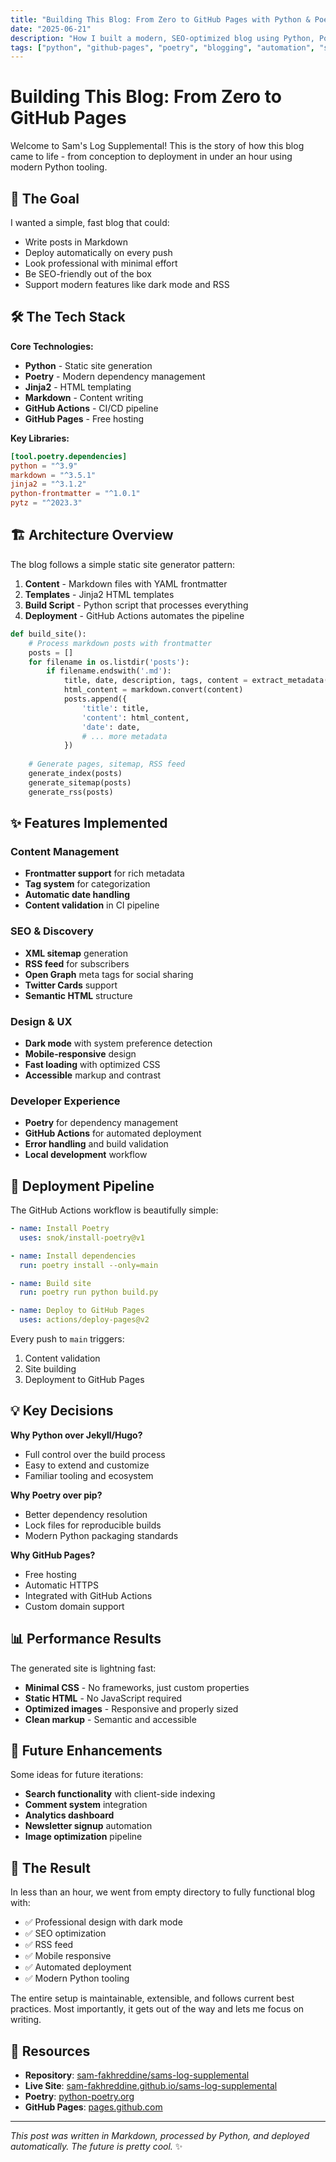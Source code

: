 ```yaml
---
title: "Building This Blog: From Zero to GitHub Pages with Python & Poetry"
date: "2025-06-21"
description: "How I built a modern, SEO-optimized blog using Python, Poetry, GitHub Actions, and GitHub Pages - complete with dark mode and RSS feeds."
tags: ["python", "github-pages", "poetry", "blogging", "automation", "seo"]
---
```


# Building This Blog: From Zero to GitHub Pages

Welcome to Sam's Log Supplemental! This is the story of how this blog came to life - from conception to deployment in under an hour using modern Python tooling.

## 🎯 The Goal

I wanted a simple, fast blog that could:

- Write posts in Markdown
- Deploy automatically on every push
- Look professional with minimal effort
- Be SEO-friendly out of the box
- Support modern features like dark mode and RSS

## 🛠️ The Tech Stack

**Core Technologies:**

- **Python** - Static site generation
- **Poetry** - Modern dependency management
- **Jinja2** - HTML templating
- **Markdown** - Content writing
- **GitHub Actions** - CI/CD pipeline
- **GitHub Pages** - Free hosting

**Key Libraries:**

```toml
[tool.poetry.dependencies]
python = "^3.9"
markdown = "^3.5.1"
jinja2 = "^3.1.2"
python-frontmatter = "^1.0.1"
pytz = "^2023.3"
```

## 🏗️ Architecture Overview

The blog follows a simple static site generator pattern:

1. **Content** - Markdown files with YAML frontmatter
2. **Templates** - Jinja2 HTML templates
3. **Build Script** - Python script that processes everything
4. **Deployment** - GitHub Actions automates the pipeline

```python
def build_site():
    # Process markdown posts with frontmatter
    posts = []
    for filename in os.listdir('posts'):
        if filename.endswith('.md'):
            title, date, description, tags, content = extract_metadata(filepath)
            html_content = markdown.convert(content)
            posts.append({
                'title': title,
                'content': html_content,
                'date': date,
                # ... more metadata
            })
    
    # Generate pages, sitemap, RSS feed
    generate_index(posts)
    generate_sitemap(posts)
    generate_rss(posts)
```

## ✨ Features Implemented

### Content Management

- **Frontmatter support** for rich metadata
- **Tag system** for categorization
- **Automatic date handling**
- **Content validation** in CI pipeline

### SEO & Discovery

- **XML sitemap** generation
- **RSS feed** for subscribers
- **Open Graph** meta tags for social sharing
- **Twitter Cards** support
- **Semantic HTML** structure

### Design & UX

- **Dark mode** with system preference detection
- **Mobile-responsive** design
- **Fast loading** with optimized CSS
- **Accessible** markup and contrast

### Developer Experience

- **Poetry** for dependency management
- **GitHub Actions** for automated deployment
- **Error handling** and build validation
- **Local development** workflow

## 🚀 Deployment Pipeline

The GitHub Actions workflow is beautifully simple:

```yaml
- name: Install Poetry
  uses: snok/install-poetry@v1

- name: Install dependencies
  run: poetry install --only=main

- name: Build site
  run: poetry run python build.py

- name: Deploy to GitHub Pages
  uses: actions/deploy-pages@v2
```

Every push to `main` triggers:

1. Content validation
2. Site building
3. Deployment to GitHub Pages

## 💡 Key Decisions

**Why Python over Jekyll/Hugo?**

- Full control over the build process
- Easy to extend and customize
- Familiar tooling and ecosystem

**Why Poetry over pip?**

- Better dependency resolution
- Lock files for reproducible builds
- Modern Python packaging standards

**Why GitHub Pages?**

- Free hosting
- Automatic HTTPS
- Integrated with GitHub Actions
- Custom domain support

## 📊 Performance Results

The generated site is lightning fast:

- **Minimal CSS** - No frameworks, just custom properties
- **Static HTML** - No JavaScript required
- **Optimized images** - Responsive and properly sized
- **Clean markup** - Semantic and accessible

## 🔮 Future Enhancements

Some ideas for future iterations:

- **Search functionality** with client-side indexing
- **Comment system** integration
- **Analytics dashboard**
- **Newsletter signup** automation
- **Image optimization** pipeline

## 🎉 The Result

In less than an hour, we went from empty directory to fully functional blog with:

- ✅ Professional design with dark mode
- ✅ SEO optimization
- ✅ RSS feed
- ✅ Mobile responsive
- ✅ Automated deployment
- ✅ Modern Python tooling

The entire setup is maintainable, extensible, and follows current best practices. Most importantly, it gets out of the way and lets me focus on writing.

## 🔗 Resources

- **Repository**: [sam-fakhreddine/sams-log-supplemental](https://github.com/sam-fakhreddine/sams-log-supplemental)
- **Live Site**: [sam-fakhreddine.github.io/sams-log-supplemental](https://sam-fakhreddine.github.io/sams-log-supplemental)
- **Poetry**: [python-poetry.org](https://python-poetry.org)
- **GitHub Pages**: [pages.github.com](https://pages.github.com)

---

*This post was written in Markdown, processed by Python, and deployed automatically. The future is pretty cool.* ✨
